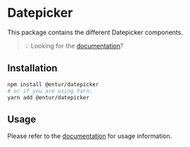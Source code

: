 # Datepicker

This package contains the different Datepicker components.

> 💡 Looking for the [documentation](https://linje.entur.no/komponenter/skjemaelementer/datepicker)?

## Installation

```sh
npm install @entur/datepicker
# or if you are using Yarn:
yarn add @entur/datepicker
```

## Usage

Please refer to the [documentation](https://linje.entur.no/komponenter/skjemaelementer/datepicker) for usage information.
